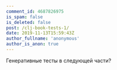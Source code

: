 ```yaml
---
comment_id: 4687826975
is_spam: false
is_deleted: false
post: /clj-book-tests-1/
date: 2019-11-13T15:59:43Z
author_fullname: 'anonymous'
author_is_anon: true
---
```


<p>Генеративные тесты в следующей части?</p>
